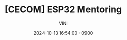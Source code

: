 ---
layout: post
title:  "[CECOM] ESP32 Mentoring"
date: 2024-10-13 16:54:00 +0900
categories: ESP32 CECOM
author: VINI

--- 